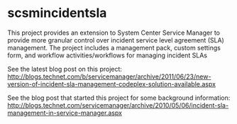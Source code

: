 # scsmincidentsla

This project provides an extension to System Center Service Manager to provide more granular control over incident service level agreement (SLA) management. The project includes a management pack, custom settings form, and workflow activities/workflows for managing incident SLAs

See the latest blog post on this project:
http://blogs.technet.com/b/servicemanager/archive/2011/06/23/new-version-of-incident-sla-management-codeplex-solution-available.aspx

See the blog post that started this project for some background information:
http://blogs.technet.com/servicemanager/archive/2010/05/06/incident-sla-management-in-service-manager.aspx
